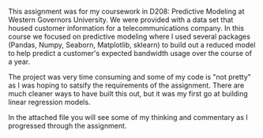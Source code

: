 This assignment was for my coursework in D208: Predictive Modeling at Western Governors University. We were provided with a data set that housed customer information for a telecommunications company. In this course we focused on predictive modeling where I used several packages (Pandas, Numpy, Seaborn, Matplotlib, sklearn) to build out a reduced model to help predict a customer's expected bandwidth usage over the course of a year.

The project was very time consuming and some of my code is "not pretty" as I was hoping to satsify the requirements of the assignment. There are much cleaner ways to have built this out, but it was my first go at building linear regression models.

In the attached file you will see some of my thinking and commentary as I progressed through the assignment.
